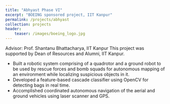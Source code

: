 ```yaml
---
title: "Abhyast Phase VI"
excerpt: "BOEING sponsored project, IIT Kanpur"
permalink: /projects/abhyast
collection: projects
header:
    teaser: /images/boeing_logo.jpg
---
```


Advisor: Prof. Shantanu Bhattacharya, IIT Kanpur
This project was supported by Dean of Resources and Alumni, IIT Kanpur.
* Built a robotic system comprising of a quadrotor and a ground robot to be used by rescue forces and bomb squads for autonomous mapping of an environment while localizing suspicious objects in it.
* Developed a feature-based cascade classifier using OpenCV for detecting bags in real time. 
* Accomplished coordinated autonomous navigation of the aerial and ground vehicles using laser scanner and GPS.
